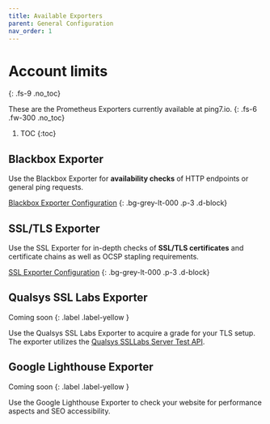 ```yaml
---
title: Available Exporters
parent: General Configuration
nav_order: 1
---
```


# Account limits
{: .fs-9 .no_toc}

These are the Prometheus Exporters currently available at ping7.io.
{: .fs-6 .fw-300 .no_toc}

1. TOC
{:toc}

## Blackbox Exporter

Use the Blackbox Exporter for __availability checks__ of HTTP endpoints
or general ping requests.

<i class="bi bi-file-text"></i> [Blackbox Exporter Configuration](../blackbox-exporter/)
{: .bg-grey-lt-000 .p-3 .d-block}

## SSL/TLS Exporter

Use the SSL Exporter for in-depth checks of __SSL/TLS certificates__ and certificate
chains as well as OCSP stapling requirements.

<i class="bi bi-file-text"></i> [SSL Exporter Configuration](../ssl-exporter/)
{: .bg-grey-lt-000 .p-3 .d-block}


## Qualsys SSL Labs Exporter

Coming soon
{: .label .label-yellow }

Use the Qualsys SSL Labs Exporter to acquire a grade for your TLS setup.
The exporter utilizes the [Qualsys SSLLabs Server Test API](https://www.ssllabs.com/ssltest/).


## Google Lighthouse Exporter

Coming soon
{: .label .label-yellow }

Use the Google Lighthouse Exporter to check your website for performance
aspects and SEO accessibility.
